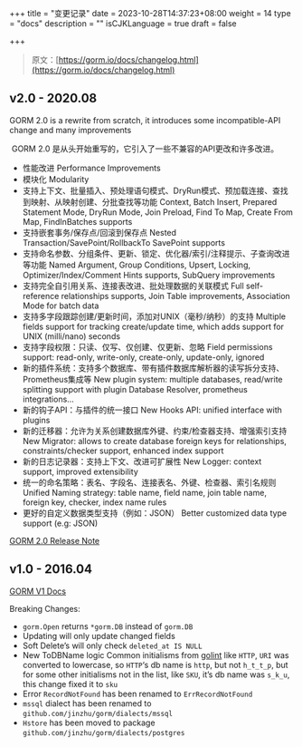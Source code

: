 +++
title = "变更记录"
date = 2023-10-28T14:37:23+08:00
weight = 14
type = "docs"
description = ""
isCJKLanguage = true
draft = false

+++

> 原文：[https://gorm.io/docs/changelog.html](https://gorm.io/docs/changelog.html)

## v2.0 - 2020.08

GORM 2.0 is a rewrite from scratch, it introduces some incompatible-API change and many improvements

​	GORM 2.0 是从头开始重写的，它引入了一些不兼容的API更改和许多改进。

- 性能改进 Performance Improvements
- 模块化 Modularity
- 支持上下文、批量插入、预处理语句模式、DryRun模式、预加载连接、查找到映射、从映射创建、分批查找等功能 Context, Batch Insert, Prepared Statement Mode, DryRun Mode, Join Preload, Find To Map, Create From Map, FindInBatches supports
- 支持嵌套事务/保存点/回滚到保存点 Nested Transaction/SavePoint/RollbackTo SavePoint supports
- 支持命名参数、分组条件、更新、锁定、优化器/索引/注释提示、子查询改进等功能 Named Argument, Group Conditions, Upsert, Locking, Optimizer/Index/Comment Hints supports, SubQuery improvements
- 支持完全自引用关系、连接表改进、批处理数据的关联模式 Full self-reference relationships supports, Join Table improvements, Association Mode for batch data
- 支持多字段跟踪创建/更新时间，添加对UNIX（毫秒/纳秒）的支持 Multiple fields support for tracking create/update time, which adds support for UNIX (milli/nano) seconds
- 支持字段权限：只读、仅写、仅创建、仅更新、忽略 Field permissions support: read-only, write-only, create-only, update-only, ignored
- 新的插件系统：支持多个数据库、带有插件数据库解析器的读写拆分支持、Prometheus集成等 New plugin system: multiple databases, read/write splitting support with plugin Database Resolver, prometheus integrations…
- 新的钩子API：与插件的统一接口 New Hooks API: unified interface with plugins
- 新的迁移器：允许为关系创建数据库外键、约束/检查器支持、增强索引支持 New Migrator: allows to create database foreign keys for relationships, constraints/checker support, enhanced index support
- 新的日志记录器：支持上下文、改进可扩展性 New Logger: context support, improved extensibility
- 统一的命名策略：表名、字段名、连接表名、外键、检查器、索引名规则 Unified Naming strategy: table name, field name, join table name, foreign key, checker, index name rules
- 更好的自定义数据类型支持（例如：JSON） Better customized data type support (e.g: JSON)

[GORM 2.0 Release Note](https://gorm.io/docs/v2_release_note.html)

## v1.0 - 2016.04

[GORM V1 Docs](https://v1.gorm.io/)

Breaking Changes:

- `gorm.Open` returns `*gorm.DB` instead of `gorm.DB`
- Updating will only update changed fields
- Soft Delete’s will only check `deleted_at IS NULL`
- New ToDBName logic
  Common initialisms from [golint](https://github.com/golang/lint/blob/master/lint.go#L702) like `HTTP`, `URI` was converted to lowercase, so `HTTP`‘s db name is `http`, but not `h_t_t_p`, but for some other initialisms not in the list, like `SKU`, it’s db name was `s_k_u`, this change fixed it to `sku`
- Error `RecordNotFound` has been renamed to `ErrRecordNotFound`
- `mssql` dialect has been renamed to `github.com/jinzhu/gorm/dialects/mssql`
- `Hstore` has been moved to package `github.com/jinzhu/gorm/dialects/postgres`